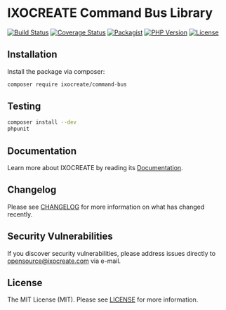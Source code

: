 # IXOCREATE Command Bus Library

[![Build Status](https://travis-ci.com/ixocreate/command-bus.svg?branch=master)](https://travis-ci.com/ixocreate/command-bus)
[![Coverage Status](https://coveralls.io/repos/github/ixocreate/command-bus/badge.svg?branch=develop)](https://coveralls.io/github/ixocreate/command-bus?branch=develop)
[![Packagist](https://img.shields.io/packagist/v/ixocreate/command-bus.svg)](https://packagist.org/packages/ixocreate/command-bus)
[![PHP Version](https://img.shields.io/packagist/php-v/ixocreate/command-bus.svg)](https://packagist.org/packages/ixocreate/command-bus)
[![License](https://img.shields.io/github/license/ixocreate/command-bus.svg)](LICENSE)

## Installation

Install the package via composer:

```sh
composer require ixocreate/command-bus
```

## Testing

```sh
composer install --dev
phpunit
```

## Documentation

Learn more about IXOCREATE by reading its [Documentation](https://ixocreate.github.io/).

## Changelog

Please see [CHANGELOG](CHANGELOG.md) for more information on what has changed recently.

## Security Vulnerabilities

If you discover security vulnerabilities, please address issues directly to opensource@ixocreate.com via e-mail.

## License

The MIT License (MIT). Please see [LICENSE](LICENSE) for more information.
